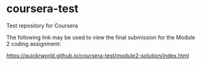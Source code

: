 # coursera-test
Test repository for Coursera

The following link may be used to view the final submission for the Module 2 coding assignment:

https://quickrworld.github.io/coursera-test/module2-solution/index.html
